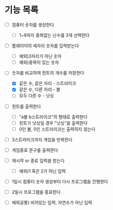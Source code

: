 # 기능 목록
-[ ] 컴퓨터 숫자를 생성한다
  - [ ] 1~9까지 중복없는 난수를 3개 선택한다
-[ ] 플레이어의 세자리 숫자를 입력받는다
    - [ ] 예외)3자리가 아닌 숫자
    - [ ] 예외)중복이 있는 숫자
-[ ] 숫자를 비교하여 힌트의 개수를 저장한다
  - [x] 같은 수, 같은 자리 - 스트라이크
  - [x] 같은 수, 다른 자리 - 볼
  - [ ] 모두 다른 수 - 낫싱
-[ ] 힌트를 출력한다
  - [ ] "a볼 b스트라이크"의 형태로 출력한다
  - [ ] 힌트가 낫싱일 경우 "낫싱"을 출력한다
  - [ ] 0인 볼, 0인 스트라이크는 출력하지 않는다 
- [ ] 3스트라이크까지 게임을 반복한다
- [ ] 게임종료 문구를 출력한다
- [ ] 재시작 or 종료 입력을 받는다 
  - [ ] 예외)1 혹은 2가 아닌 입력
-[ ] 1일시 컴퓨터 숫자 생성부터 다시 프로그램을 진행한다
-[ ] 2일시 프로그램을 종료한다

-[ ] 예외공통) 비어있는 입력, 자연수가 아닌 입력